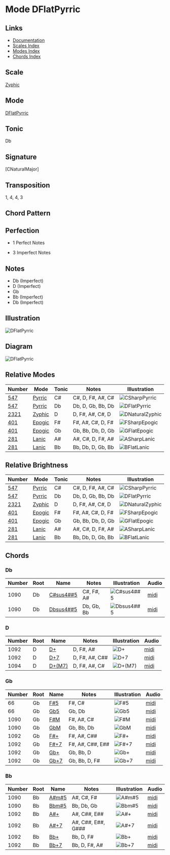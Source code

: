 # Mode DFlatPyrric

## Links

- [Documentation](README.md)
- [Scales Index](Scales.md)
- [Modes Index](Modes.md)
- [Chords Index](Chords.md)

## Scale

[Zyphic](ScaleZyphic.md)

## Mode

[DFlatPyrric](ModeDFlatPyrric.md)

## Tonic

Db

## Signature

[CNaturalMajor]

## Transposition

1, 4, 4, 3

## Chord Pattern



## Perfection

 - 1 Perfect Notes

 - 3 Imperfect Notes

## Notes

- Db (Imperfect)
- D (Imperfect)
- Gb
- Bb (Imperfect)
- Db (Imperfect)

## Illustration

![DFlatPyrric](ModeDFlatPyrric.png)

## Diagram

![DFlatPyrric](CircleOfFifthModeDFlatPyrric.png)

## Relative Modes

| Number | Mode | Tonic | Notes | Illustration |
|--------|------|-------|-------|--------------|
| [547](https://ianring.com/musictheory/scales/547) | [Pyrric](ModePyrric.md) | C# | C#, D, F#, A#, C# | ![CSharpPyrric](ModeCSharpPyrric.png) |
| [547](https://ianring.com/musictheory/scales/547) | [Pyrric](ModePyrric.md) | Db | Db, D, Gb, Bb, Db | ![DFlatPyrric](ModeDFlatPyrric.png) |
| [2321](https://ianring.com/musictheory/scales/2321) | [Zyphic](ModeZyphic.md) | D | D, F#, A#, C#, D | ![DNaturalZyphic](ModeDNaturalZyphic.png) |
| [401](https://ianring.com/musictheory/scales/401) | [Epogic](ModeEpogic.md) | F# | F#, A#, C#, D, F# | ![FSharpEpogic](ModeFSharpEpogic.png) |
| [401](https://ianring.com/musictheory/scales/401) | [Epogic](ModeEpogic.md) | Gb | Gb, Bb, Db, D, Gb | ![GFlatEpogic](ModeGFlatEpogic.png) |
| [281](https://ianring.com/musictheory/scales/281) | [Lanic](ModeLanic.md) | A# | A#, C#, D, F#, A# | ![ASharpLanic](ModeASharpLanic.png) |
| [281](https://ianring.com/musictheory/scales/281) | [Lanic](ModeLanic.md) | Bb | Bb, Db, D, Gb, Bb | ![BFlatLanic](ModeBFlatLanic.png) |
## Relative Brightness

| Number | Mode | Tonic | Notes | Illustration |
|--------|------|-------|-------|--------------|
| [547](https://ianring.com/musictheory/scales/547) | [Pyrric](ModePyrric.md) | C# | C#, D, F#, A#, C# | ![CSharpPyrric](CircleOfFifthModeCSharpPyrric.png) |
| [547](https://ianring.com/musictheory/scales/547) | [Pyrric](ModePyrric.md) | Db | Db, D, Gb, Bb, Db | ![DFlatPyrric](CircleOfFifthModeDFlatPyrric.png) |
| [2321](https://ianring.com/musictheory/scales/2321) | [Zyphic](ModeZyphic.md) | D | D, F#, A#, C#, D | ![DNaturalZyphic](CircleOfFifthModeDNaturalZyphic.png) |
| [401](https://ianring.com/musictheory/scales/401) | [Epogic](ModeEpogic.md) | F# | F#, A#, C#, D, F# | ![FSharpEpogic](CircleOfFifthModeFSharpEpogic.png) |
| [401](https://ianring.com/musictheory/scales/401) | [Epogic](ModeEpogic.md) | Gb | Gb, Bb, Db, D, Gb | ![GFlatEpogic](CircleOfFifthModeGFlatEpogic.png) |
| [281](https://ianring.com/musictheory/scales/281) | [Lanic](ModeLanic.md) | A# | A#, C#, D, F#, A# | ![ASharpLanic](CircleOfFifthModeASharpLanic.png) |
| [281](https://ianring.com/musictheory/scales/281) | [Lanic](ModeLanic.md) | Bb | Bb, Db, D, Gb, Bb | ![BFlatLanic](CircleOfFifthModeBFlatLanic.png) |

## Chords

### Db

| Number | Root | Name | Notes | Illustration | Audio |
|--------|------|------|-------|--------------|-------|
| 1090 | Db | [C#sus4##5](ChordCSharpSuspendedFourthDoubleSharpFifth.md) | C#, F#, A# | ![C#sus4##5](ChordCSharpSuspendedFourthDoubleSharpFifthRootPosition.png) | [midi](ChordCSharpSuspendedFourthDoubleSharpFifthRootPosition.mid) |
| 1090 | Db | [Dbsus4##5](ChordDFlatSuspendedFourthDoubleSharpFifth.md) | Db, Gb, Bb | ![Dbsus4##5](ChordDFlatSuspendedFourthDoubleSharpFifthRootPosition.png) | [midi](ChordDFlatSuspendedFourthDoubleSharpFifthRootPosition.mid) |

### D

| Number | Root | Name | Notes | Illustration | Audio |
|--------|------|------|-------|--------------|-------|
| 1092 | D | [D+](ChordDNaturalAugmented.md) | D, F#, A# | ![D+](ChordDNaturalAugmentedRootPosition.png) | [midi](ChordDNaturalAugmentedRootPosition.mid) |
| 1092 | D | [D+7](ChordDNaturalAugmentedAugmentedSeventh.md) | D, F#, A#, C## | ![D+7](ChordDNaturalAugmentedAugmentedSeventhRootPosition.png) | [midi](ChordDNaturalAugmentedAugmentedSeventhRootPosition.mid) |
| 1094 | D | [D+(M7)](ChordDNaturalAugmentedMajorSeventh.md) | D, F#, A#, C# | ![D+(M7)](ChordDNaturalAugmentedMajorSeventhRootPosition.png) | [midi](ChordDNaturalAugmentedMajorSeventhRootPosition.mid) |

### Gb

| Number | Root | Name | Notes | Illustration | Audio |
|--------|------|------|-------|--------------|-------|
| 66 | Gb | [F#5](ChordFSharpPowerChord.md) | F#, C# | ![F#5](ChordFSharpPowerChordRootPosition.png) | [midi](ChordFSharpPowerChordRootPosition.mid) |
| 66 | Gb | [Gb5](ChordGFlatPowerChord.md) | Gb, Db | ![Gb5](ChordGFlatPowerChordRootPosition.png) | [midi](ChordGFlatPowerChordRootPosition.mid) |
| 1090 | Gb | [F#M](ChordFSharpMajor.md) | F#, A#, C# | ![F#M](ChordFSharpMajorRootPosition.png) | [midi](ChordFSharpMajorRootPosition.mid) |
| 1090 | Gb | [GbM](ChordGFlatMajor.md) | Gb, Bb, Db | ![GbM](ChordGFlatMajorRootPosition.png) | [midi](ChordGFlatMajorRootPosition.mid) |
| 1092 | Gb | [F#+](ChordFSharpAugmented.md) | F#, A#, C## | ![F#+](ChordFSharpAugmentedRootPosition.png) | [midi](ChordFSharpAugmentedRootPosition.mid) |
| 1092 | Gb | [F#+7](ChordFSharpAugmentedAugmentedSeventh.md) | F#, A#, C##, E## | ![F#+7](ChordFSharpAugmentedAugmentedSeventhRootPosition.png) | [midi](ChordFSharpAugmentedAugmentedSeventhRootPosition.mid) |
| 1092 | Gb | [Gb+](ChordGFlatAugmented.md) | Gb, Bb, D | ![Gb+](ChordGFlatAugmentedRootPosition.png) | [midi](ChordGFlatAugmentedRootPosition.mid) |
| 1092 | Gb | [Gb+7](ChordGFlatAugmentedAugmentedSeventh.md) | Gb, Bb, D, F# | ![Gb+7](ChordGFlatAugmentedAugmentedSeventhRootPosition.png) | [midi](ChordGFlatAugmentedAugmentedSeventhRootPosition.mid) |

### Bb

| Number | Root | Name | Notes | Illustration | Audio |
|--------|------|------|-------|--------------|-------|
| 1090 | Bb | [A#m#5](ChordASharpMinorSharpFifth.md) | A#, C#, F# | ![A#m#5](ChordASharpMinorSharpFifthRootPosition.png) | [midi](ChordASharpMinorSharpFifthRootPosition.mid) |
| 1090 | Bb | [Bbm#5](ChordBFlatMinorSharpFifth.md) | Bb, Db, Gb | ![Bbm#5](ChordBFlatMinorSharpFifthRootPosition.png) | [midi](ChordBFlatMinorSharpFifthRootPosition.mid) |
| 1092 | Bb | [A#+](ChordASharpAugmented.md) | A#, C##, E## | ![A#+](ChordASharpAugmentedRootPosition.png) | [midi](ChordASharpAugmentedRootPosition.mid) |
| 1092 | Bb | [A#+7](ChordASharpAugmentedAugmentedSeventh.md) | A#, C##, E##, G### | ![A#+7](ChordASharpAugmentedAugmentedSeventhRootPosition.png) | [midi](ChordASharpAugmentedAugmentedSeventhRootPosition.mid) |
| 1092 | Bb | [Bb+](ChordBFlatAugmented.md) | Bb, D, F# | ![Bb+](ChordBFlatAugmentedRootPosition.png) | [midi](ChordBFlatAugmentedRootPosition.mid) |
| 1092 | Bb | [Bb+7](ChordBFlatAugmentedAugmentedSeventh.md) | Bb, D, F#, A# | ![Bb+7](ChordBFlatAugmentedAugmentedSeventhRootPosition.png) | [midi](ChordBFlatAugmentedAugmentedSeventhRootPosition.mid) |


